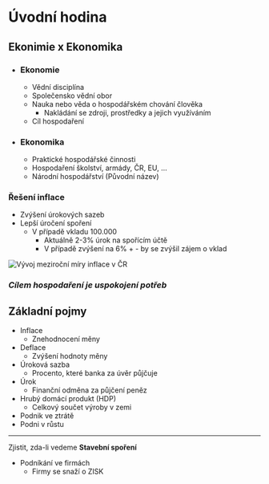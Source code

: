 # Úvodní hodina

## Ekonimie x Ekonomika

-   ### Ekonomie
    -   Vědní disciplína
    -   Společensko vědní obor
    -   Nauka nebo věda o hospodářském chování člověka
        -   Nakládání se zdroji, prostředky a jejich využíváním
    -   Cíl hospodaření
-   ### Ekonomika
    -   Praktické hospodářské činnosti
    -   Hospodaření školství, armády, ČR, EU, ...
    -   Národní hospodářství (Původní název)

### Řešení **inflace**

-   Zvýšení úrokových sazeb
-   Lepší úročení spoření
    -   V případě vkladu 100.000
        -   Aktuálně 2-3% úrok na spořícím účtě
        -   V případě zvýšení na 6% + - by se zvýšil zájem o vklad

![Vývoj meziroční míry inflace v ČR](https://www.finez.cz/obj/files/data/static_pages/clanky/2019/2019-06-20_Inflace-v-CR_historicky-vyvoj.png)

### _Cílem hospodaření je uspokojení potřeb_

## Základní pojmy

-   Inflace
    -   Znehodnocení měny
-   Deflace
    -   Zvýšení hodnoty měny
-   Úroková sazba
    -   Procento, které banka za úvěr půjčuje
-   Úrok
    -   Finanční odměna za půjčení peněz
-   Hrubý domácí produkt (HDP)
    -   Celkový součet výroby v zemi
-   Podnik ve ztrátě
-   Podni v růstu

---

Zjistit, zda-li vedeme **Stavební spoření**

-   Podníkání ve firmách
    -   Firmy se snaží o ZISK

